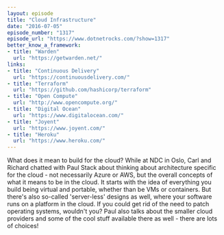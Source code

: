 ```yaml
---
layout: episode
title: "Cloud Infrastructure"
date: "2016-07-05"
episode_number: "1317"
episode_url: "https://www.dotnetrocks.com/?show=1317"
better_know_a_framework:
- title: "Warden"
  url: "https://getwarden.net/"
links:
- title: "Continuous Delivery"
  url: "https://continuousdelivery.com/"
- title: "Terraform"
  url: "https://github.com/hashicorp/terraform"
- title: "Open Compute"
  url: "http://www.opencompute.org/"
- title: "Digital Ocean"
  url: "https://www.digitalocean.com/"
- title: "Joyent"
  url: "https://www.joyent.com/"
- title: "Heroku"
  url: "https://www.heroku.com/"
---
```


What does it mean to build for the cloud? While at NDC in Oslo, Carl and Richard chatted with Paul Stack about thinking about architecture specific for the cloud - not necessarily Azure or AWS, but the overall concepts of what it means to be in the cloud. It starts with the idea of everything you build being virtual and portable, whether than be VMs or containers. But there's also so-called 'server-less' designs as well, where your software runs on a platform in the cloud. If you could get rid of the need to patch operating systems, wouldn't you? Paul also talks about the smaller cloud providers and some of the cool stuff available there as well - there are lots of choices!
